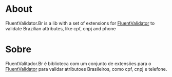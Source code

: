 # About

FluentValidator.Br is a lib with a set of extensions for [FluentValidator](https://github.com/andrebaltieri/FluentValidator]) to validate Brazilian attributes, like cpf, cnpj and phone

# Sobre
FluentValitador.Br é biblioteca com um conjunto de extensões para o [FluentValidator](https://github.com/andrebaltieri/FluentValidator]) para validar atributoes Brasileiros, como cpf, cnpj e telefone.